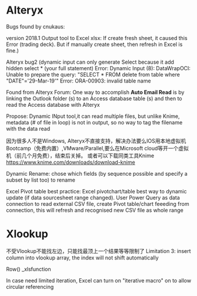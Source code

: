 # Alteryx
Bugs found by cnukaus:

version 2018.1
Output tool to Excel xlsx:
If create fresh sheet, it caused this Error (trading deck). But if manually create sheet, then refresh in Excel is fine.)

Alteryx bug2 (dynamic input can only generate Select because it add hidden select * (your full statement)
Error: Dynamic Input (8): DataWrapOCI: Unable to prepare the query: "SELECT * FROM delete from table where "DATE"='29-Mar-19'" Error: ORA-00903: invalid table name

Found from Alteryx Forum: One way to accomplish **Auto Email Read**  is by linking the Outlook folder (s) to an Access database table (s) and then to read the Access database with Alteryx

Propose: Dynamic INput tool,it can read multiple files, but unlike Knime, metadata (# of file in loop) is not in output, so no way to tag the filename with the data read

因为很多人不是Windows, Alteryx不直接支持，解决办法要么IOS用本地虚拟机Bootcamp（免费内置）,VMware/Parallel,要么在Microsoft cloud等开一个虚拟机（前几个月免费），结束后关掉。 或者可以下载同类工具Knime  https://www.knime.com/downloads/download-knime

Dynamic Rename: chose which fields (by sequence possible and specify a subset by list too) to rename

Excel Pivot table best practice:
Excel pivotchart/table best way to dynamic update (if data sourcesheet range changed). User Power Query as data connection to read external CSV file, create Pivot table/chart feeeding from connection, this will refresh and recognised new CSV file as whole range

# Xlookup
不受Vlookup不能找左边，只能找最顶上一个结果等等限制了
Limitation 3: insert column into vlookup array, the index will not shift automatically

Row() _xlsfunction

In case need limited iteration, Excel can turn on "iterative macro" on to allow circular referencing
